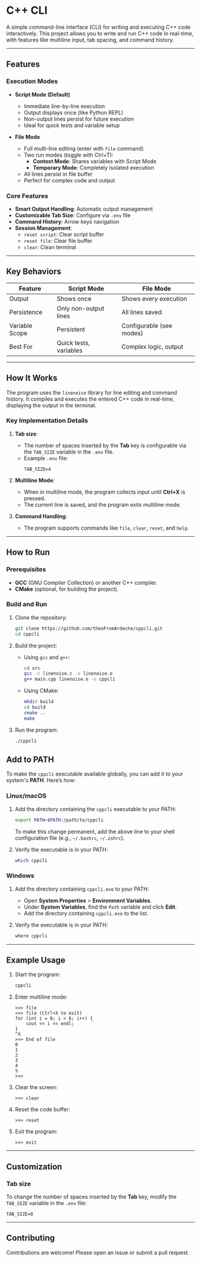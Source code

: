 # **C++ CLI**

A simple command-line interface (CLI) for writing and executing C++ code interactively. This project allows you to write and run C++ code in real-time, with features like multiline input, tab spacing, and command history.

---


## **Features**

### **Execution Modes**
- **Script Mode (Default)**
  - Immediate line-by-line execution
  - Output displays once (like Python REPL)
  - Non-output lines persist for future execution
  - Ideal for quick tests and variable setup

- **File Mode**
  - Full multi-line editing (enter with `file` command)
  - Two run modes (toggle with Ctrl+T):
    - **Context Mode**: Shares variables with Script Mode
    - **Temporary Mode**: Completely isolated execution
  - All lines persist in file buffer
  - Perfect for complex code and output

### **Core Features**
- **Smart Output Handling**: Automatic output management
- **Customizable Tab Size**: Configure via `.env` file
- **Command History**: Arrow keys navigation
- **Session Management**:
  - `reset script`: Clear script buffer
  - `reset file`: Clear file buffer
  - `clear`: Clean terminal

---

## **Key Behaviors**
| Feature          | Script Mode               | File Mode                 |
|------------------|---------------------------|---------------------------|
| Output           | Shows once                | Shows every execution     |
| Persistence      | Only non-output lines     | All lines saved           |
| Variable Scope   | Persistent                | Configurable (see modes)  |
| Best For         | Quick tests, variables    | Complex logic, output     |

---


## **How It Works**

The program uses the `linenoise` library for line editing and command history. It compiles and executes the entered C++ code in real-time, displaying the output in the terminal.

### **Key Implementation Details**

1. **Tab size**:
   - The number of spaces inserted by the **Tab** key is configurable via the `TAB_SIZE` variable in the `.env` file.
   - Example `.env` file:
     ```plaintext
     TAB_SIZE=4
     ```

2. **Multiline Mode**:
   - When in multiline mode, the program collects input until **Ctrl+X** is pressed.
   - The current line is saved, and the program exits multiline mode.

3. **Command Handling**:
   - The program supports commands like `file`, `clear`, `reset`, and `help`.

---

## **How to Run**

### **Prerequisites**

- **GCC** (GNU Compiler Collection) or another C++ compiler.
- **CMake** (optional, for building the project).

### **Build and Run**

1. Clone the repository:
   ```bash
   git clone https://github.com/theoFromArdeche/cppcli.git
   cd cppcli
   ```

2. Build the project:
   - Using `gcc` and `g++`:
     ```bash
     cd src
     gcc -c linenoise.c -o linenoise.o
     g++ main.cpp linenoise.o -o cppcli
     ```
   - Using CMake:
     ```bash
     mkdir build
     cd build
     cmake ..
     make
     ```

3. Run the program:
   ```bash
   ./cppcli
   ```


## **Add to PATH**

To make the `cppcli` executable available globally, you can add it to your system's **PATH**. Here’s how:

### **Linux/macOS**

1. Add the directory containing the `cppcli` executable to your PATH:
   ```bash
   export PATH=$PATH:/path/to/cppcli
   ```

   To make this change permanent, add the above line to your shell configuration file (e.g., `~/.bashrc`, `~/.zshrc`).

2. Verify the executable is in your PATH:
   ```bash
   which cppcli
   ```

### **Windows**

1. Add the directory containing `cppcli.exe` to your PATH:
   - Open **System Properties** > **Environment Variables**.
   - Under **System Variables**, find the `Path` variable and click **Edit**.
   - Add the directory containing `cppcli.exe` to the list.

2. Verify the executable is in your PATH:
   ```cmd
   where cppcli
   ```

---

## **Example Usage**

1. Start the program:
   ```bash
   cppcli
   ```

2. Enter multiline mode:
   ```plaintext
   >>> file
   >>> file (Ctrl+X to exit)
   for (int i = 0; i < 6; i++) {
       cout << i << endl;
   }
   ^X
   >>> End of file
   0
   1
   2
   3
   4
   5
   >>> 
   ```

3. Clear the screen:
   ```plaintext
   >>> clear
   ```

4. Reset the code buffer:
   ```plaintext
   >>> reset
   ```

5. Exit the program:
   ```plaintext
   >>> exit
   ```

---


## **Customization**

### **Tab size**

To change the number of spaces inserted by the **Tab** key, modify the `TAB_SIZE` variable in the `.env` file:

```plaintext
TAB_SIZE=8
```

---



## **Contributing**

Contributions are welcome! Please open an issue or submit a pull request.

